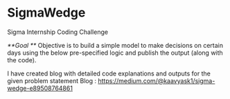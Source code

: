 # SigmaWedge

Sigma Internship Coding Challenge

_**Goal **_
Objective is to build a simple model to make decisions on certain days using the below pre-specified logic and publish the output (along with the code).

I have created blog with detailed code explanations and outputs for the given problem statement
Blog : https://medium.com/@kaavyask1/sigma-wedge-e89508764861
